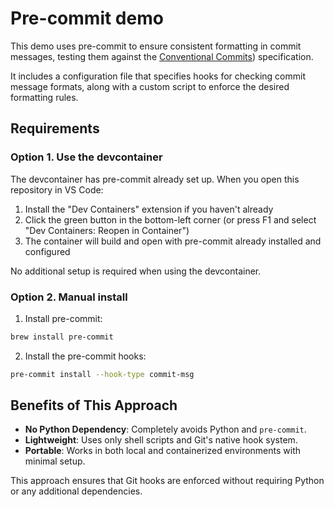 # Pre-commit demo

This demo uses pre-commit to ensure consistent formatting in commit messages, testing them against the [Conventional Commits](https://www.conventionalcommits.org)) specification.

It includes a configuration file that specifies hooks for checking commit message formats, along with a custom script to enforce the desired formatting rules.

## Requirements

### Option 1. Use the devcontainer

The devcontainer has pre-commit already set up. When you open this repository in VS Code:

1. Install the "Dev Containers" extension if you haven't already
2. Click the green button in the bottom-left corner (or press F1 and select "Dev Containers: Reopen in Container")
3. The container will build and open with pre-commit already installed and configured

No additional setup is required when using the devcontainer.

### Option 2. Manual install

1. Install pre-commit:
```sh
brew install pre-commit
```

2. Install the pre-commit hooks:
```sh
pre-commit install --hook-type commit-msg
```

## Benefits of This Approach

- **No Python Dependency**: Completely avoids Python and `pre-commit`.
- **Lightweight**: Uses only shell scripts and Git's native hook system.
- **Portable**: Works in both local and containerized environments with minimal setup.

This approach ensures that Git hooks are enforced without requiring Python or any additional dependencies.
